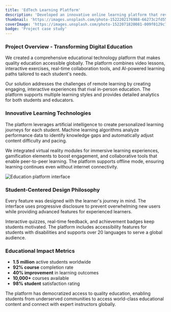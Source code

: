 ```yaml
---
title: 'EdTech Learning Platform'
description: 'Developed an innovative online learning platform that revolutionized education for 1.5 million students worldwide with interactive courses and AI-powered personalization.'
thumbnail: 'https://images.unsplash.com/photo-1522202176988-66273c2fd55f?w=800&q=80'
coverImage: 'https://images.unsplash.com/photo-1522071820081-009f0129c71c?w=1200&q=80'
badge: 'Project case study'
---
```


### Project Overview - Transforming Digital Education

We created a comprehensive educational technology platform that makes quality education accessible globally. The platform combines video lessons, interactive exercises, real-time collaboration tools, and AI-powered learning paths tailored to each student's needs.

Our solution addresses the challenges of remote learning by creating engaging, interactive experiences that rival in-person education. The platform supports multiple learning styles and provides detailed analytics for both students and educators.

### Innovative Learning Technologies

The platform leverages artificial intelligence to create personalized learning journeys for each student. Machine learning algorithms analyze performance data to identify knowledge gaps and automatically adjust content difficulty and pacing.

We integrated virtual reality modules for immersive learning experiences, gamification elements to boost engagement, and collaborative tools that enable peer-to-peer learning. The platform supports offline mode, ensuring learning continues even without internet connectivity.

![Education platform interface](https://images.unsplash.com/photo-1501504905252-473c47e087f8?w=1200&q=80)

### Student-Centered Design Philosophy

Every feature was designed with the learner's journey in mind. The interface uses progressive disclosure to prevent overwhelming new users while providing advanced features for experienced learners.

Interactive quizzes, real-time feedback, and achievement badges keep students motivated. The platform includes accessibility features for students with disabilities and supports over 20 languages to serve a global audience.

### Educational Impact Metrics

- **1.5 million** active students worldwide
- **92% course** completion rate
- **40% improvement** in learning outcomes
- **10,000+** courses available
- **98% student** satisfaction rating

The platform has democratized access to quality education, enabling students from underserved communities to access world-class educational content and connect with expert instructors globally.
